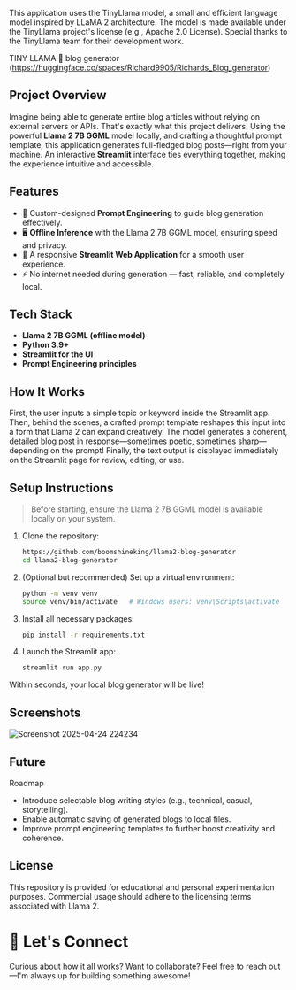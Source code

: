 This application uses the TinyLlama model, a small and efficient language model inspired by LLaMA 2 architecture.
The model is made available under the TinyLlama project's license (e.g., Apache 2.0 License).
Special thanks to the TinyLlama team for their development work.

TINY LLAMA 🦙 blog generator (https://huggingface.co/spaces/Richard9905/Richards_Blog_generator)

## Project Overview
Imagine being able to generate entire blog articles without relying on external servers or APIs. That's exactly what this project delivers.
Using the powerful **Llama 2 7B GGML** model locally, and crafting a thoughtful prompt template, this application generates full-fledged blog posts—right from your machine.
An interactive **Streamlit** interface ties everything together, making the experience intuitive and accessible.

## Features
- 📄 Custom-designed **Prompt Engineering** to guide blog generation effectively.
- 🖥️ **Offline Inference** with the Llama 2 7B GGML model, ensuring speed and privacy.
- 🚀 A responsive **Streamlit Web Application** for a smooth user experience.
- ⚡ No internet needed during generation — fast, reliable, and completely local.

## Tech Stack
- **Llama 2 7B GGML (offline model)**
- **Python 3.9+**
- **Streamlit for the UI**
- **Prompt Engineering principles**

## How It Works
First, the user inputs a simple topic or keyword inside the Streamlit app.  
Then, behind the scenes, a crafted prompt template reshapes this input into a form that Llama 2 can expand creatively.
The model generates a coherent, detailed blog post in response—sometimes poetic, sometimes sharp—depending on the prompt!
Finally, the text output is displayed immediately on the Streamlit page for review, editing, or use.

## Setup Instructions
> Before starting, ensure the Llama 2 7B GGML model is available locally on your system.

1. Clone the repository:
   ```bash
   https://github.com/boomshineking/llama2-blog-generator
   cd llama2-blog-generator
   ```

2. (Optional but recommended) Set up a virtual environment:
   ```bash
   python -m venv venv
   source venv/bin/activate   # Windows users: venv\Scripts\activate
   ```

3. Install all necessary packages:
   ```bash
   pip install -r requirements.txt
   ```

4. Launch the Streamlit app:
   ```bash
   streamlit run app.py
   ```

Within seconds, your local blog generator will be live!

## Screenshots
![Screenshot 2025-04-24 224234](https://github.com/user-attachments/assets/636e6dd2-87ab-4939-9bb1-86a64706e7b9)

## Future 
Roadmap
- Introduce selectable blog writing styles (e.g., technical, casual, storytelling).
- Enable automatic saving of generated blogs to local files.
- Improve prompt engineering templates to further boost creativity and coherence.

## License
This repository is provided for educational and personal experimentation purposes.
Commercial usage should adhere to the licensing terms associated with Llama 2.

# 🚀 Let's Connect
Curious about how it all works? Want to collaborate? Feel free to reach out—I'm always up for building something awesome!
